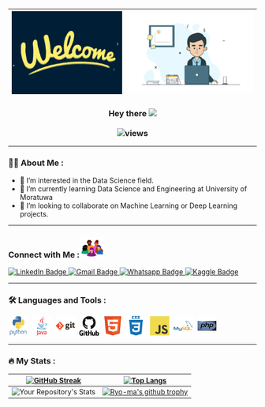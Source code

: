 
<!--p align="center">
  <img width="300" src="./doc/bg.gif"> <!--datascientist.png>
</p-->
|<img width="400" src="./doc/welcome.gif">|<img width="450" src="./doc/bg.gif">|
|-----|-----|
<h3 align="center">
  Hey there
  <img src="https://media.giphy.com/media/hvRJCLFzcasrR4ia7z/giphy.gif" width="7px"/>
  <br /> <br />
  <img src="https://komarev.com/ghpvc/?username=kajanan1212&style=flat-square&color=blue" alt="views" width="200px"/>
</h3>


---

### 👨‍💻 About Me :
- 👀 I’m interested in the Data Science field.
- 🌱 I’m currently learning Data Science and Engineering at University of Moratuwa
- 💞️ I’m looking to collaborate on Machine Learning or Deep Learning projects.

---

### Connect with Me :<img src="./doc/Connect-With-Me.gif" alt="drawing" width="50"/>
<div id="badges">
  <a href="https://www.linkedin.com/in/kajanan-selvanesan/">
    <img src="https://img.shields.io/badge/LinkedIn-blue?style=for-the-badge&logo=linkedin&logoColor=white" alt="LinkedIn Badge"/>
  </a>
  <a href="mailto: kajananselvanesan@gmail.com">
    <img src="https://img.shields.io/badge/Gmail-D14836?style=for-the-badge&logo=gmail&logoColor=white" alt="Gmail Badge"/>
  </a>
  <a href="https://wa.me/94763068411">
    <img src="https://img.shields.io/badge/WhatsApp-25D366?style=for-the-badge&logo=whatsapp&logoColor=white" alt="Whatsapp Badge"/>
  </a>
  <a href="https://www.kaggle.com/kajananselvanesan/">
    <img src="https://img.shields.io/badge/Kaggle-20BEFF?style=for-the-badge&logo=Kaggle&logoColor=white" alt="Kaggle Badge"/>
  </a>
  <!--a href="https://wa.me/94763068411">
    <img src="https://img.shields.io/badge/viber-685EA9?style=for-the-badge&logo=viber&logoColor=white" alt="Viber Badge"/>
  </a-->
  <!--a href="your-twitter-URL">
    <img src="https://img.shields.io/badge/Twitter-blue?style=for-the-badge&logo=twitter&logoColor=white" alt="Twitter Badge"/>
  </a-->
  <!--a href="https://wa.me/94763068411">
    <img src="https://img.shields.io/badge/Discord-7289DA?style=for-the-badge&logo=discord&logoColor=white" alt="Discord Badge"/>
  </a-->
  <!--a href="https://wa.me/94763068411">
    <img src="https://aleen42.github.io/badges/src/stackoverflow.svg" alt="stackoverflow Badge"/>
  </a-->
  <!--a href="https://wa.me/94763068411">
    <img src="https://img.shields.io/badge/Kaggle-20BEFF?style=for-the-badge&logo=Kaggle&logoColor=white" alt="Kaggle Badge"/>
  </a-->
  <!--a href="https://wa.me/94763068411">
    <img src="https://img.shields.io/badge/Medium-12100E?style=for-the-badge&logo=medium&logoColor=white" alt="Medium Badge"/>
  </a-->
</div>

---

### 🛠️ Languages and Tools :
<div>
  <!--img src="https://github.com/devicons/devicon/blob/master/icons/react/react-original-wordmark.svg" title="React" alt="React" width="40" height="40"/>&nbsp;
  <img src="https://github.com/devicons/devicon/blob/master/icons/spring/spring-original-wordmark.svg" title="Spring" alt="Spring" width="40" height="40"/>&nbsp;
  <img src="https://github.com/devicons/devicon/blob/master/icons/materialui/materialui-original.svg" title="Material UI" alt="Material UI" width="40" height="40"/>&nbsp;
  <img src="https://github.com/devicons/devicon/blob/master/icons/flutter/flutter-original.svg" title="Flutter" alt="Flutter" width="40" height="40"/>&nbsp;
  <img src="https://github.com/devicons/devicon/blob/master/icons/redux/redux-original.svg" title="Redux" alt="Redux " width="40" height="40"/>&nbsp;
  <img src="https://github.com/devicons/devicon/blob/master/icons/firebase/firebase-plain-wordmark.svg" title="Firebase" alt="Firebase" width="40" height="40"/>&nbsp;
  <img src="https://github.com/devicons/devicon/blob/master/icons/gatsby/gatsby-original.svg" title="Gatsby"  alt="Gatsby" width="40" height="40"/>&nbsp;
  <img src="https://github.com/devicons/devicon/blob/master/icons/nodejs/nodejs-original-wordmark.svg" title="NodeJS" alt="NodeJS" width="40" height="40"/>&nbsp;
  <img src="https://github.com/devicons/devicon/blob/master/icons/amazonwebservices/amazonwebservices-plain-wordmark.svg" title="AWS" alt="AWS" width="40" height="40"/>&nbsp;
-->
  <img src="https://github.com/devicons/devicon/blob/master/icons/python/python-original-wordmark.svg" title="Python" alt="Python" width="40" height="40"/>&nbsp;
  <img src="https://github.com/devicons/devicon/blob/master/icons/java/java-original-wordmark.svg" title="Java" alt="Java" width="40" height="40"/>&nbsp;
  <img src="https://github.com/devicons/devicon/blob/master/icons/git/git-original-wordmark.svg" title="Git" **alt="Git" width="40" height="40"/>&nbsp;
  <img src="https://github.com/devicons/devicon/blob/master/icons/github/github-original-wordmark.svg" title="GitHub" **alt="GitHub" width="40" height="40"/>&nbsp;
  <img src="https://github.com/devicons/devicon/blob/master/icons/html5/html5-original.svg" title="HTML5" alt="HTML" width="40" height="40"/>&nbsp;
  <img src="https://github.com/devicons/devicon/blob/master/icons/css3/css3-plain-wordmark.svg"  title="CSS3" alt="CSS" width="40" height="40"/>&nbsp;
  <img src="https://github.com/devicons/devicon/blob/master/icons/javascript/javascript-original.svg" title="JavaScript" alt="JavaScript" width="40" height="40"/>&nbsp;
  <img src="https://github.com/devicons/devicon/blob/master/icons/mysql/mysql-original-wordmark.svg" title="MySQL"  alt="MySQL" width="40" height="40"/>&nbsp;
  <img src="https://github.com/devicons/devicon/blob/master/icons/php/php-original.svg" title="PHP"  alt="PHP" width="40" height="40"/>&nbsp;
</div>

---

### 🔥 My Stats :

|[![GitHub Streak](http://github-readme-streak-stats.herokuapp.com?user=kajanan1212&theme=light&background=ffffff)](https://git.io/streak-stats)|[![Top Langs](https://github-readme-stats.vercel.app/api/top-langs/?username=kajanan1212&layout=compact&theme=vision-friendly-light)](https://github.com/anuraghazra/github-readme-stats)|
|------|----|
|![Your Repository's Stats](https://github-readme-stats.vercel.app/api?username=kajanan1212&theme=buefy&show_icons=true)|[![Ryo-ma's github trophy](https://github-profile-trophy.vercel.app/?username=kajanan1212&row=2&column=3)](https://github.com/ryo-ma/github-profile-trophy)|

<!--a href="https://www.linkedin.com/in/kajanan-selvanesan/"><img src="./doc/Linkedin.png" alt="drawing" width="40"/></a>
<a href="https://wa.me/94763068411"><img src="./doc/WhatsApp.png" alt="drawing" width="50"/></a>
<a href="https://www.facebook.com/selvanesan.kajanan.9"><img src="./doc/Facebook.png" alt="drawing" width="40"/></a>&nbsp;&nbsp;
<!--a href="mailto: kajananselvanesan@gmail.com"><img src="./doc/Gmail.png" alt="drawing" width="40"/></a-->

<!---
kajanan1212/kajanan1212 is a ✨ special ✨ repository because its `README.md` (this file) appears on your GitHub profile.
You can click the Preview link to take a look at your changes.
--->
